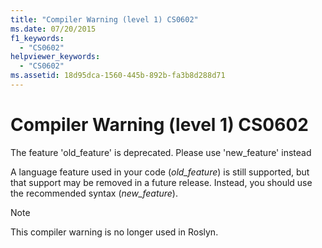 ```yaml
---
title: "Compiler Warning (level 1) CS0602"
ms.date: 07/20/2015
f1_keywords:
  - "CS0602"
helpviewer_keywords:
  - "CS0602"
ms.assetid: 18d95dca-1560-445b-892b-fa3b8d288d71
---
```

# Compiler Warning (level 1) CS0602

The feature 'old_feature' is deprecated. Please use 'new_feature' instead

 A language feature used in your code (*old_feature*) is still supported, but that support may be removed in a future release. Instead, you should use the recommended syntax (*new_feature*).
 
> [!NOTE]
> This compiler warning is no longer used in Roslyn.
